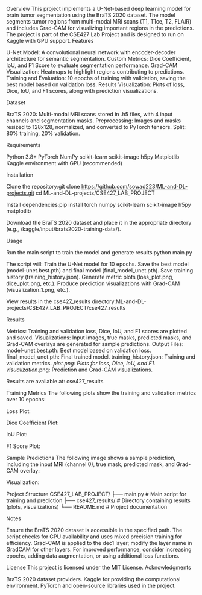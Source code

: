 
Overview
This project implements a U-Net-based deep learning model for brain tumor segmentation using the BraTS 2020 dataset. The model segments tumor regions from multi-modal MRI scans (T1, T1ce, T2, FLAIR) and includes Grad-CAM for visualizing important regions in the predictions. The project is part of the CSE427 Lab Project and is designed to run on Kaggle with GPU support.
Features

U-Net Model: A convolutional neural network with encoder-decoder architecture for semantic segmentation.
Custom Metrics: Dice Coefficient, IoU, and F1 Score to evaluate segmentation performance.
Grad-CAM Visualization: Heatmaps to highlight regions contributing to predictions.
Training and Evaluation: 10 epochs of training with validation, saving the best model based on validation loss.
Results Visualization: Plots of loss, Dice, IoU, and F1 scores, along with prediction visualizations.

Dataset

BraTS 2020: Multi-modal MRI scans stored in .h5 files, with 4 input channels and segmentation masks.
Preprocessing: Images and masks resized to 128x128, normalized, and converted to PyTorch tensors.
Split: 80% training, 20% validation.

Requirements

Python 3.8+
PyTorch
NumPy
scikit-learn
scikit-image
h5py
Matplotlib
Kaggle environment with GPU (recommended)

Installation

Clone the repository:git clone https://github.com/sowad223/ML-and-DL-projects.git
cd ML-and-DL-projects/CSE427_LAB_PROJECT


Install dependencies:pip install torch numpy scikit-learn scikit-image h5py matplotlib


Download the BraTS 2020 dataset and place it in the appropriate directory (e.g., /kaggle/input/brats2020-training-data/).

Usage

Run the main script to train the model and generate results:python main.py


The script will:
Train the U-Net model for 10 epochs.
Save the best model (model-unet.best.pth) and final model (final_model_unet.pth).
Save training history (training_history.json).
Generate metric plots (loss_plot.png, dice_plot.png, etc.).
Produce prediction visualizations with Grad-CAM (visualization_1.png, etc.).


View results in the cse427_results directory:ML-and-DL-projects/CSE427_LAB_PROJECT/cse427_results



Results

Metrics: Training and validation loss, Dice, IoU, and F1 scores are plotted and saved.
Visualizations: Input images, true masks, predicted masks, and Grad-CAM overlays are generated for sample predictions.
Output Files:
model-unet.best.pth: Best model based on validation loss.
final_model_unet.pth: Final trained model.
training_history.json: Training and validation metrics.
*_plot.png: Plots for loss, Dice, IoU, and F1.
visualization_*.png: Prediction and Grad-CAM visualizations.


Results are available at: cse427_results

Training Metrics
The following plots show the training and validation metrics over 10 epochs:

Loss Plot:

Dice Coefficient Plot:

IoU Plot:

F1 Score Plot:


Sample Predictions
The following image shows a sample prediction, including the input MRI (channel 0), true mask, predicted mask, and Grad-CAM overlay:

Visualization:

Project Structure
CSE427_LAB_PROJECT/
├── main.py               # Main script for training and prediction
├── cse427_results/       # Directory containing results (plots, visualizations)
└── README.md             # Project documentation

Notes

Ensure the BraTS 2020 dataset is accessible in the specified path.
The script checks for GPU availability and uses mixed precision training for efficiency.
Grad-CAM is applied to the dec1 layer; modify the layer name in GradCAM for other layers.
For improved performance, consider increasing epochs, adding data augmentation, or using additional loss functions.

License
This project is licensed under the MIT License.
Acknowledgments

BraTS 2020 dataset providers.
Kaggle for providing the computational environment.
PyTorch and open-source libraries used in the project.


